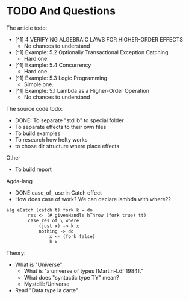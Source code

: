 # TODO And Questions

The article todo:
- [^1] 4 VERIFYING ALGEBRAIC LAWS FOR HIGHER-ORDER EFFECTS
    - No chances to understand 
- [^1] Example: 5.2 Optionally Transactional Exception Catching
    - Hard one.
- [^1] Example: 5.4 Concurrency
    - Hard one.
- [^1] Example: 5.3 Logic Programming
    - Simple one.
- [^1] Example: 5.1 Lambda as a Higher-Order Operation
    - No chances to understand 

The source code todo:
- DONE: To separate "stdlib" to special folder
- To separate effects to their own files
- To build examples
- To research how hefty works
- to chose dir structure where place effects 


Other
- To build report

Agda-lang
- DONE case_of_ use in Catch effect 
- How does case of work? We can declare lambda with where??
```
alg eCatch (catch t) fork k = do
        res <- (# givenHandle hThrow (fork true) tt)
        case res of \ where
            (just x) -> k x
            nothing -> do
                x <- (fork false)
                k x
```


Theory:
- What is "Universe" 
    - What is "a universe of types [Martin-Löf 1984]."
    - What does "syntactic type TY" mean?
    - Mystdlib/Universe
- Read "Data type la carte"
    



